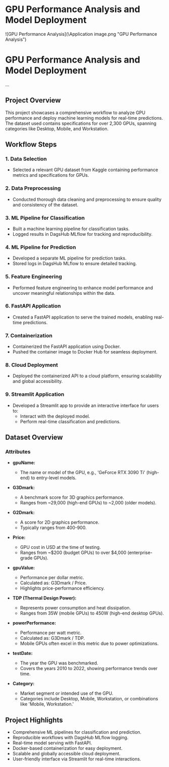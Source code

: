 # GPU Performance Analysis and Model Deployment
![GPU Performance Analysis](\Application image.png "GPU Performance Analysis")

# GPU Performance Analysis and Model Deployment
...

## Project Overview
This project showcases a comprehensive workflow to analyze GPU performance and deploy machine learning models for real-time predictions. The dataset used contains specifications for over 2,300 GPUs, spanning categories like Desktop, Mobile, and Workstation.

## Workflow Steps

### 1. Data Selection
- Selected a relevant GPU dataset from Kaggle containing performance metrics and specifications for GPUs.

### 2. Data Preprocessing
- Conducted thorough data cleaning and preprocessing to ensure quality and consistency of the dataset.

### 3. ML Pipeline for Classification
- Built a machine learning pipeline for classification tasks.
- Logged results in DagsHub MLflow for tracking and reproducibility.

### 4. ML Pipeline for Prediction
- Developed a separate ML pipeline for prediction tasks.
- Stored logs in DagsHub MLflow to ensure detailed tracking.

### 5. Feature Engineering
- Performed feature engineering to enhance model performance and uncover meaningful relationships within the data.

### 6. FastAPI Application
- Created a FastAPI application to serve the trained models, enabling real-time predictions.

### 7. Containerization
- Containerized the FastAPI application using Docker.
- Pushed the container image to Docker Hub for seamless deployment.

### 8. Cloud Deployment
- Deployed the containerized API to a cloud platform, ensuring scalability and global accessibility.

### 9. Streamlit Application
- Developed a Streamlit app to provide an interactive interface for users to:
  - Interact with the deployed model.
  - Perform real-time classification and predictions.

## Dataset Overview

### Attributes
- **gpuName:**
  - The name or model of the GPU, e.g., 'GeForce RTX 3090 Ti' (high-end) to entry-level models.

- **G3Dmark:**
  - A benchmark score for 3D graphics performance.
  - Ranges from ~29,000 (high-end GPUs) to ~2,000 (older models).

- **G2Dmark:**
  - A score for 2D graphics performance.
  - Typically ranges from 400-900.

- **Price:**
  - GPU cost in USD at the time of testing.
  - Ranges from ~$200 (budget GPUs) to over $4,000 (enterprise-grade GPUs).

- **gpuValue:**
  - Performance per dollar metric.
  - Calculated as: G3Dmark / Price.
  - Highlights price-performance efficiency.

- **TDP (Thermal Design Power):**
  - Represents power consumption and heat dissipation.
  - Ranges from 35W (mobile GPUs) to 450W (high-end desktop GPUs).

- **powerPerformance:**
  - Performance per watt metric.
  - Calculated as: G3Dmark / TDP.
  - Mobile GPUs often excel in this metric due to power optimizations.

- **testDate:**
  - The year the GPU was benchmarked.
  - Covers the years 2010 to 2022, showing performance trends over time.

- **Category:**
  - Market segment or intended use of the GPU.
  - Categories include Desktop, Mobile, Workstation, or combinations like 'Mobile, Workstation.'

## Project Highlights

- Comprehensive ML pipelines for classification and prediction.
- Reproducible workflows with DagsHub MLflow logging.
- Real-time model serving with FastAPI.
- Docker-based containerization for easy deployment.
- Scalable and globally accessible cloud deployment.
- User-friendly interface via Streamlit for real-time interactions.
